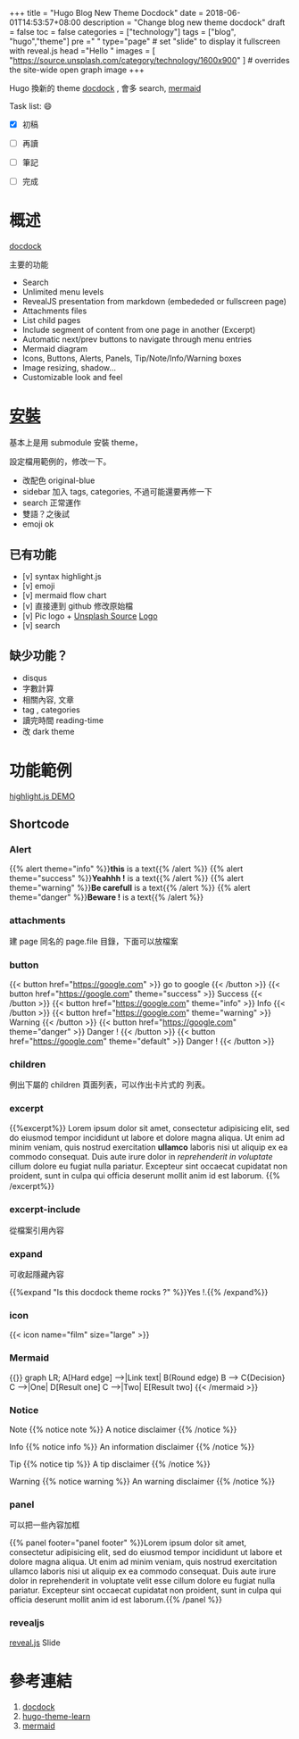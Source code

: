 +++
title = "Hugo Blog New Theme Docdock"
date = 2018-06-01T14:53:57+08:00
description = "Change blog new theme docdock"
draft = false
toc = false
categories = ["technology"]
tags = ["blog", "hugo","theme"]
pre ="<i class='fa fa-file'></i> "
type="page" # set "slide" to display it fullscreen with reveal.js
head ="<label>Hello</label> "
images = [
  "https://source.unsplash.com/category/technology/1600x900"
] # overrides the site-wide open graph image
+++

Hugo 換新的 theme  [docdock][] , 會多 search, [mermaid][]


<!--more-->

Task list: :smile:

- [x] 初稿
- [ ] 再讀
- [ ] 筆記
- [ ] 完成


# 概述

[docdock][]

主要的功能

* Search
* Unlimited menu levels
* RevealJS presentation from markdown (embededed or fullscreen page)
* Attachments files
* List child pages
* Include segment of content from one page in another (Excerpt)
* Automatic next/prev buttons to navigate through menu entries
* Mermaid diagram
* Icons, Buttons, Alerts, Panels, Tip/Note/Info/Warning boxes
* Image resizing, shadow...
* Customizable look and feel


# [安裝](https://docdock.netlify.com/getting-start/installation/)

基本上是用 submodule 安裝 theme，

設定檔用範例的，修改一下。

- 改配色 original-blue
- sidebar 加入 tags, categories, 不過可能還要再修一下
- search 正常運作 
- 雙語？之後試
- emoji ok

## 已有功能

- [v] syntax highlight.js
- [v] emoji
- [v] mermaid flow chart
- [v] 直接連到 github 修改原始檔
- [v] Pic logo + [Unsplash Source](https://source.unsplash.com)  [Logo](https://docdock.netlify.com/content-organisation/logo/)
- [v] search


## 缺少功能？

* disqus
* 字數計算
* 相關內容, 文章
* tag , categories
* 讀完時間 reading-time
* 改 dark theme

# 功能範例


[highlight.js DEMO](https://highlightjs.org/static/demo/)

## Shortcode

### Alert

{{% alert theme="info" %}}**this** is a text{{% /alert %}}
{{% alert theme="success" %}}**Yeahhh !** is a text{{% /alert %}}
{{% alert theme="warning" %}}**Be carefull** is a text{{% /alert %}}
{{% alert theme="danger" %}}**Beware !** is a text{{% /alert %}}


### attachments

建 page 同名的 page.file 目錄，下面可以放檔案


### button

{{< button href="https://google.com" >}} go to google {{< /button >}}
{{< button href="https://google.com" theme="success" >}} Success {{< /button >}}
{{< button href="https://google.com" theme="info" >}} Info {{< /button >}}
{{< button href="https://google.com" theme="warning" >}} Warning {{< /button >}}
{{< button href="https://google.com" theme="danger" >}} Danger ! {{< /button >}}
{{< button href="https://google.com" theme="default" >}} Danger ! {{< /button >}}

### children

例出下屬的 children 頁面列表，可以作出卡片式的 列表。


### excerpt


{{%excerpt%}}
Lorem ipsum dolor sit amet, consectetur adipisicing elit, sed do eiusmod
tempor incididunt ut labore et dolore magna aliqua. Ut enim ad minim veniam,
quis nostrud exercitation **ullamco** laboris nisi ut aliquip ex ea commodo
consequat. Duis aute irure dolor in _reprehenderit in voluptate_
cillum dolore eu fugiat nulla pariatur. Excepteur sint occaecat cupidatat non
proident, sunt in culpa qui officia deserunt mollit anim id est laborum.
{{% /excerpt%}}
　
### excerpt-include

從檔案引用內容 

### expand

可收起隱藏內容

{{%expand "Is this docdock theme rocks ?" %}}Yes !.{{% /expand%}}

### icon

{{< icon name="film" size="large" >}}

### Mermaid

{{<mermaid align="left">}}
graph LR;
    A[Hard edge] -->|Link text| B(Round edge)
    B --> C{Decision}
    C -->|One| D[Result one]
    C -->|Two| E[Result two]
{{< /mermaid >}}


### Notice

Note
{{% notice note %}}
A notice disclaimer
{{% /notice %}}


Info 
{{% notice info %}}
An information disclaimer
{{% /notice %}}

Tip 
{{% notice tip %}}
A tip disclaimer
{{% /notice %}}

Warning 
{{% notice warning %}}
An warning disclaimer
{{% /notice %}}


### panel

可以把一些內容加框

{{% panel footer="panel footer" %}}Lorem ipsum dolor sit amet, consectetur adipisicing elit, sed do eiusmod tempor incididunt ut labore et dolore magna aliqua. Ut enim ad minim veniam, quis nostrud exercitation ullamco laboris nisi ut aliquip ex ea commodo consequat. Duis aute irure dolor in reprehenderit in voluptate velit esse cillum dolore eu fugiat nulla pariatur. Excepteur sint occaecat cupidatat non proident, sunt in culpa qui officia deserunt mollit anim id est laborum.{{% /panel %}}


### revealjs

[reveal.js](http://lab.hakim.se/reveal-js/)  Slide



# 參考連結

1. [docdock][]
1. [hugo-theme-learn][]
1. [mermaid][]


[docdock]: https://github.com/vjeantet/hugo-theme-docdock
[hugo-theme-learn]: https://github.com/matcornic/hugo-theme-learn
[mermaid]: https://mermaidjs.github.io/ '流程圖.js'
